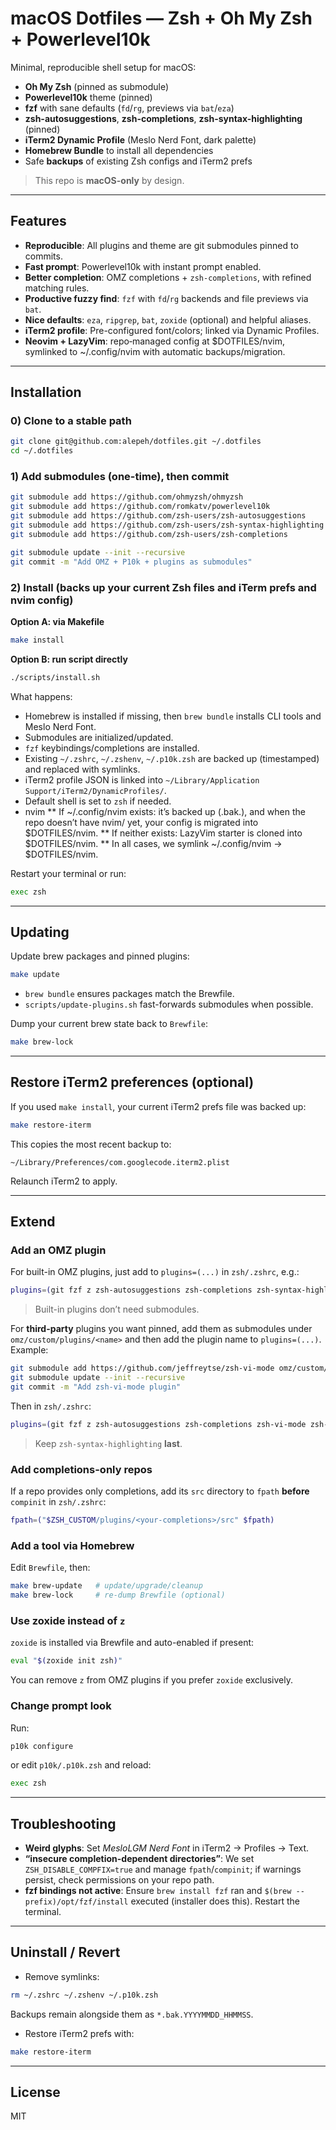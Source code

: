 # macOS Dotfiles — Zsh + Oh My Zsh + Powerlevel10k

Minimal, reproducible shell setup for macOS:

* **Oh My Zsh** (pinned as submodule)
* **Powerlevel10k** theme (pinned)
* **fzf** with sane defaults (`fd`/`rg`, previews via `bat`/`eza`)
* **zsh-autosuggestions**, **zsh-completions**, **zsh-syntax-highlighting** (pinned)
* **iTerm2 Dynamic Profile** (Meslo Nerd Font, dark palette)
* **Homebrew Bundle** to install all dependencies
* Safe **backups** of existing Zsh configs and iTerm2 prefs

> This repo is **macOS-only** by design.

---

## Features

* **Reproducible**: All plugins and theme are git submodules pinned to commits.
* **Fast prompt**: Powerlevel10k with instant prompt enabled.
* **Better completion**: OMZ completions + `zsh-completions`, with refined matching rules.
* **Productive fuzzy find**: `fzf` with `fd`/`rg` backends and file previews via `bat`.
* **Nice defaults**: `eza`, `ripgrep`, `bat`, `zoxide` (optional) and helpful aliases.
* **iTerm2 profile**: Pre-configured font/colors; linked via Dynamic Profiles.
* **Neovim + LazyVim**: repo‑managed config at $DOTFILES/nvim, symlinked to ~/.config/nvim with automatic backups/migration.

---

## Installation

### 0) Clone to a stable path

```bash
git clone git@github.com:alepeh/dotfiles.git ~/.dotfiles
cd ~/.dotfiles
```

### 1) Add submodules (one-time), then commit

```bash
git submodule add https://github.com/ohmyzsh/ohmyzsh                               omz/ohmyzsh
git submodule add https://github.com/romkatv/powerlevel10k                        omz/custom/themes/powerlevel10k
git submodule add https://github.com/zsh-users/zsh-autosuggestions                omz/custom/plugins/zsh-autosuggestions
git submodule add https://github.com/zsh-users/zsh-syntax-highlighting            omz/custom/plugins/zsh-syntax-highlighting
git submodule add https://github.com/zsh-users/zsh-completions                    omz/custom/plugins/zsh-completions

git submodule update --init --recursive
git commit -m "Add OMZ + P10k + plugins as submodules"
```

### 2) Install (backs up your current Zsh files and iTerm prefs and nvim config)

**Option A: via Makefile**

```bash
make install
```

**Option B: run script directly**

```bash
./scripts/install.sh
```

What happens:

* Homebrew is installed if missing, then `brew bundle` installs CLI tools and Meslo Nerd Font.
* Submodules are initialized/updated.
* `fzf` keybindings/completions are installed.
* Existing `~/.zshrc`, `~/.zshenv`, `~/.p10k.zsh` are backed up (timestamped) and replaced with symlinks.
* iTerm2 profile JSON is linked into `~/Library/Application Support/iTerm2/DynamicProfiles/`.
* Default shell is set to `zsh` if needed.
* nvim
   ** If ~/.config/nvim exists: it’s backed up (.bak.<timestamp>), and when the repo doesn’t have nvim/ yet, your config is migrated into $DOTFILES/nvim.
   ** If neither exists: LazyVim starter is cloned into $DOTFILES/nvim.
   ** In all cases, we symlink ~/.config/nvim → $DOTFILES/nvim.

Restart your terminal or run:

```bash
exec zsh
```

---

## Updating

Update brew packages and pinned plugins:

```bash
make update
```

* `brew bundle` ensures packages match the Brewfile.
* `scripts/update-plugins.sh` fast-forwards submodules when possible.

Dump your current brew state back to `Brewfile`:

```bash
make brew-lock
```

---

## Restore iTerm2 preferences (optional)

If you used `make install`, your current iTerm2 prefs file was backed up:

```bash
make restore-iterm
```

This copies the most recent backup to:

```
~/Library/Preferences/com.googlecode.iterm2.plist
```

Relaunch iTerm2 to apply.

---

## Extend

### Add an OMZ plugin

For built-in OMZ plugins, just add to `plugins=(...)` in `zsh/.zshrc`, e.g.:

```zsh
plugins=(git fzf z zsh-autosuggestions zsh-completions zsh-syntax-highlighting kubectl)
```

> Built-in plugins don’t need submodules.

For **third-party** plugins you want pinned, add them as submodules under `omz/custom/plugins/<name>` and then add the plugin name to `plugins=(...)`. Example:

```bash
git submodule add https://github.com/jeffreytse/zsh-vi-mode omz/custom/plugins/zsh-vi-mode
git submodule update --init --recursive
git commit -m "Add zsh-vi-mode plugin"
```

Then in `zsh/.zshrc`:

```zsh
plugins=(git fzf z zsh-autosuggestions zsh-completions zsh-vi-mode zsh-syntax-highlighting)
```

> Keep `zsh-syntax-highlighting` **last**.

### Add completions-only repos

If a repo provides only completions, add its `src` directory to `fpath` **before** `compinit` in `zsh/.zshrc`:

```zsh
fpath=("$ZSH_CUSTOM/plugins/<your-completions>/src" $fpath)
```

### Add a tool via Homebrew

Edit `Brewfile`, then:

```bash
make brew-update   # update/upgrade/cleanup
make brew-lock     # re-dump Brewfile (optional)
```

### Use zoxide instead of `z`

`zoxide` is installed via Brewfile and auto-enabled if present:

```zsh
eval "$(zoxide init zsh)"
```

You can remove `z` from OMZ plugins if you prefer `zoxide` exclusively.

### Change prompt look

Run:

```bash
p10k configure
```

or edit `p10k/.p10k.zsh` and reload:

```bash
exec zsh
```

---

## Troubleshooting

* **Weird glyphs**: Set *MesloLGM Nerd Font* in iTerm2 → Profiles → Text.
* **“insecure completion-dependent directories”**: We set `ZSH_DISABLE_COMPFIX=true` and manage `fpath`/`compinit`; if warnings persist, check permissions on your repo path.
* **fzf bindings not active**: Ensure `brew install fzf` ran and `$(brew --prefix)/opt/fzf/install` executed (installer does this). Restart the terminal.

---

## Uninstall / Revert

* Remove symlinks:

```bash
rm ~/.zshrc ~/.zshenv ~/.p10k.zsh
```

Backups remain alongside them as `*.bak.YYYYMMDD_HHMMSS`.

* Restore iTerm2 prefs with:

```bash
make restore-iterm
```

---

## License

MIT
